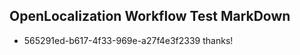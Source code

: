## OpenLocalization Workflow Test MarkDown
* 565291ed-b617-4f33-969e-a27f4e3f2339 
thanks!<!--HONumber=Mar16_HO1-->
